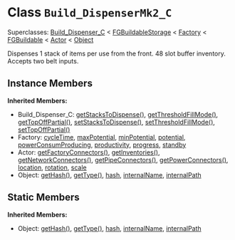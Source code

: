 # Class <code>Build_DispenserMk2_C</code>

Superclasses: <a href="Build_Dispenser_C.md">Build_Dispenser_C</a> < <a href="FGBuildableStorage.md">FGBuildableStorage</a> < <a href="Factory.md">Factory</a> < <a href="FGBuildable.md">FGBuildable</a> < <a href="Actor.md">Actor</a> < <a href="Object.md">Object</a>

Dispenses 1 stack of items per use from the front. 48 slot buffer inventory. Accepts two belt inputs.
## Instance Members
<b>Inherited Members:</b>
- Build_Dispenser_C: <a href="Build_Dispenser_C.md#user-content-get-stacks-to-dispense">getStacksToDispense()</a>, <a href="Build_Dispenser_C.md#user-content-get-threshold-fill-mode">getThresholdFillMode()</a>, <a href="Build_Dispenser_C.md#user-content-get-top-off-partial">getTopOffPartial()</a>, <a href="Build_Dispenser_C.md#user-content-set-stacks-to-dispense">setStacksToDispense()</a>, <a href="Build_Dispenser_C.md#user-content-set-threshold-fill-mode">setThresholdFillMode()</a>, <a href="Build_Dispenser_C.md#user-content-set-top-off-partial">setTopOffPartial()</a>
- Factory: <a href="Factory.md#user-content-cycle-time">cycleTime</a>, <a href="Factory.md#user-content-max-potential">maxPotential</a>, <a href="Factory.md#user-content-min-potential">minPotential</a>, <a href="Factory.md#user-content-potential">potential</a>, <a href="Factory.md#user-content-power-consum-producing">powerConsumProducing</a>, <a href="Factory.md#user-content-productivity">productivity</a>, <a href="Factory.md#user-content-progress">progress</a>, <a href="Factory.md#user-content-standby">standby</a>
- Actor: <a href="Actor.md#user-content-get-factory-connectors">getFactoryConnectors()</a>, <a href="Actor.md#user-content-get-inventories">getInventories()</a>, <a href="Actor.md#user-content-get-network-connectors">getNetworkConnectors()</a>, <a href="Actor.md#user-content-get-pipe-connectors">getPipeConnectors()</a>, <a href="Actor.md#user-content-get-power-connectors">getPowerConnectors()</a>, <a href="Actor.md#user-content-location">location</a>, <a href="Actor.md#user-content-rotation">rotation</a>, <a href="Actor.md#user-content-scale">scale</a>
- Object: <a href="Object.md#user-content-get-hash">getHash()</a>, <a href="Object.md#user-content-get-type">getType()</a>, <a href="Object.md#user-content-hash">hash</a>, <a href="Object.md#user-content-internal-name">internalName</a>, <a href="Object.md#user-content-internal-path">internalPath</a>
## Static Members
<b>Inherited Members:</b>
- Object: <a href="Object.md#user-content-s-get-hash">getHash()</a>, <a href="Object.md#user-content-s-get-type">getType()</a>, <a href="Object.md#user-content-s-hash">hash</a>, <a href="Object.md#user-content-s-internal-name">internalName</a>, <a href="Object.md#user-content-s-internal-path">internalPath</a>